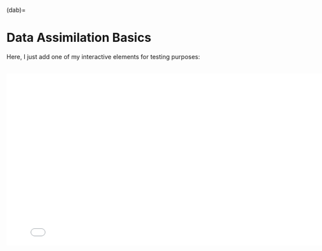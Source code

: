 (dab)=
# Data Assimilation Basics

Here, I just add one of my interactive elements for testing purposes:

<br>

<iframe src="../_static/elements/element_EnKF_lemniscate.html" width="800" height="400" frameborder="0"></iframe>

<br>